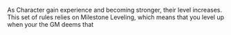 As Character gain experience and becoming stronger, their level increases. This set of rules relies on Milestone Leveling, which means that you level up when your the GM deems that 